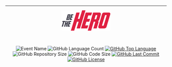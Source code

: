 ﻿___
<p align="center"> <img src="github/bethehero_logo.svg" width="30%"> </p>
<br/>
<p align="center">
<img alt="Event Name" src="https://img.shields.io/badge/omnistack-week%2011-%23E02041"/>
<img alt="GitHub Language Count" 		  src="https://img.shields.io/github/languages/count/alissonpratesperes/bethehero?color=E02041"/>
<a href="https://github.com/alissonpratesperes/bethehero/search?l=javascript"><img alt="GitHub Top Language" src="https://img.shields.io/github/languages/top/alissonpratesperes/bethehero?color=E02041"/></a>
<img alt="GitHub Repository Size" src="https://img.shields.io/github/repo-size/alissonpratesperes/bethehero?color=E02041">
<img alt="GitHub Code Size" src="https://img.shields.io/github/languages/code-size/alissonpratesperes/bethehero?color=E02041"/>
<a href="https://github.com/alissonpratesperes/bethehero/commits/main">
<img alt="GitHub Last Commit" src="https://img.shields.io/github/last-commit/alissonpratesperes/bethehero?color=E02041"></a>
<a href ="https://github.com/alissonpratesperes/bethehero/blob/main/LICENSE"> <img alt="GitHub License" src="https://img.shields.io/badge/license-MIT-E02041"> </a>
</p>
<br/>

